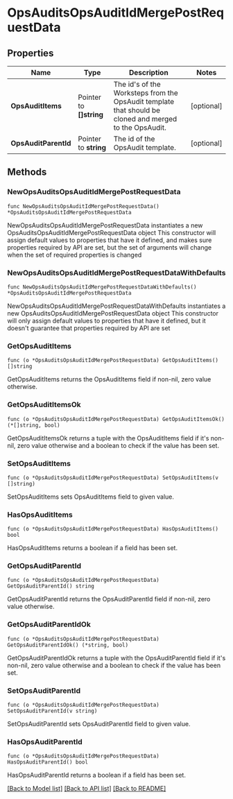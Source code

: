 # OpsAuditsOpsAuditIdMergePostRequestData

## Properties

Name | Type | Description | Notes
------------ | ------------- | ------------- | -------------
**OpsAuditItems** | Pointer to **[]string** | The id&#39;s of the Worksteps from the OpsAudit template that should be cloned and merged to the OpsAudit. | [optional] 
**OpsAuditParentId** | Pointer to **string** | The id of the OpsAudit template. | [optional] 

## Methods

### NewOpsAuditsOpsAuditIdMergePostRequestData

`func NewOpsAuditsOpsAuditIdMergePostRequestData() *OpsAuditsOpsAuditIdMergePostRequestData`

NewOpsAuditsOpsAuditIdMergePostRequestData instantiates a new OpsAuditsOpsAuditIdMergePostRequestData object
This constructor will assign default values to properties that have it defined,
and makes sure properties required by API are set, but the set of arguments
will change when the set of required properties is changed

### NewOpsAuditsOpsAuditIdMergePostRequestDataWithDefaults

`func NewOpsAuditsOpsAuditIdMergePostRequestDataWithDefaults() *OpsAuditsOpsAuditIdMergePostRequestData`

NewOpsAuditsOpsAuditIdMergePostRequestDataWithDefaults instantiates a new OpsAuditsOpsAuditIdMergePostRequestData object
This constructor will only assign default values to properties that have it defined,
but it doesn't guarantee that properties required by API are set

### GetOpsAuditItems

`func (o *OpsAuditsOpsAuditIdMergePostRequestData) GetOpsAuditItems() []string`

GetOpsAuditItems returns the OpsAuditItems field if non-nil, zero value otherwise.

### GetOpsAuditItemsOk

`func (o *OpsAuditsOpsAuditIdMergePostRequestData) GetOpsAuditItemsOk() (*[]string, bool)`

GetOpsAuditItemsOk returns a tuple with the OpsAuditItems field if it's non-nil, zero value otherwise
and a boolean to check if the value has been set.

### SetOpsAuditItems

`func (o *OpsAuditsOpsAuditIdMergePostRequestData) SetOpsAuditItems(v []string)`

SetOpsAuditItems sets OpsAuditItems field to given value.

### HasOpsAuditItems

`func (o *OpsAuditsOpsAuditIdMergePostRequestData) HasOpsAuditItems() bool`

HasOpsAuditItems returns a boolean if a field has been set.

### GetOpsAuditParentId

`func (o *OpsAuditsOpsAuditIdMergePostRequestData) GetOpsAuditParentId() string`

GetOpsAuditParentId returns the OpsAuditParentId field if non-nil, zero value otherwise.

### GetOpsAuditParentIdOk

`func (o *OpsAuditsOpsAuditIdMergePostRequestData) GetOpsAuditParentIdOk() (*string, bool)`

GetOpsAuditParentIdOk returns a tuple with the OpsAuditParentId field if it's non-nil, zero value otherwise
and a boolean to check if the value has been set.

### SetOpsAuditParentId

`func (o *OpsAuditsOpsAuditIdMergePostRequestData) SetOpsAuditParentId(v string)`

SetOpsAuditParentId sets OpsAuditParentId field to given value.

### HasOpsAuditParentId

`func (o *OpsAuditsOpsAuditIdMergePostRequestData) HasOpsAuditParentId() bool`

HasOpsAuditParentId returns a boolean if a field has been set.


[[Back to Model list]](../README.md#documentation-for-models) [[Back to API list]](../README.md#documentation-for-api-endpoints) [[Back to README]](../README.md)


